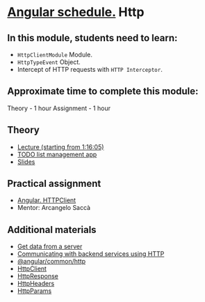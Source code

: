 # [Angular schedule.](../../README-ENG.md) Http

## In this module, students need to learn:

- `HttpClientModule` Module.
- `HttpTypeEvent` Object.
-  Intercept of HTTP requests with `HTTP Interceptor`.

## Approximate time to complete this module:
Theory - 1 hour
Assignment - 1 hour

## Theory

- [Lecture (starting from 1:16:05)](https://youtu.be/fVhS7-LsvI4?t=4565)
- [TODO list management app](https://github.com/pavelrazuvalau/todo-list-management/tree/c431689f6a2c0eedf93ff760b30ee237f2c2e012)
- [Slides](https://slides.com/pavelrazuvalau/angular-modules-services-http#/5)

## Practical assignment
- [Angular. HTTPClient](https://github.com/rolling-scopes-school/tasks/blob/master/tasks/angular/rxjs-observables-http.md)
- Mentor: Arcangelo Saccà

## Additional materials
- [Get data from a server](https://angular.io/tutorial/toh-pt6)
- [Communicating with backend services using HTTP](https://angular.io/guide/http)
- [@angular/common/http](https://angular.io/api/common/http)
- [HttpClient](https://angular.io/api/common/http/HttpClient)
- [HttpResponse](https://angular.io/api/common/http/HttpResponse)
- [HttpHeaders](https://angular.io/api/common/http/HttpHeaders)
- [HttpParams](https://angular.io/api/common/http/HttpParams)
